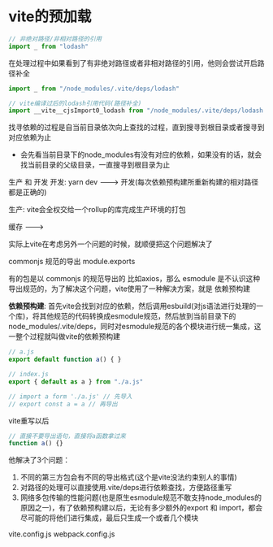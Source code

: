 # vite的预加载

```js
// 非绝对路径/非相对路径的引用
import _ from "lodash"
```

在处理过程中如果看到了有非绝对路径或者非相对路径的引用，他则会尝试开启路径补全

```js
import _ from "/node_modules/.vite/deps/lodash"

// vite编译过后的lodash引用代码(路径补全)
import __vite__cjsImport0_lodash from "/node_modules/.vite/deps/lodash.js?v=c4ff4f64";
```

找寻依赖的过程是自当前目录依次向上查找的过程，直到搜寻到根目录或者搜寻到对应依赖为止
- 会先看当前目录下的node_modules有没有对应的依赖，如果没有的话，就会找当前目录的父级目录，一直搜寻到根目录为止

生产 和 开发
开发: yarn dev ---> 开发(每次依赖预构建所重新构建的相对路径都是正确的)

生产: vite会全权交给一个rollup的库完成生产环境的打包

缓存 ---> 

实际上vite在考虑另外一个问题的时候，就顺便把这个问题解决了

commonjs 规范的导出 module.exports

有的包是以 commonjs 的规范导出的 比如axios，那么 esmodule 是不认识这种导出规范的，为了解决这个问题，vite使用了一种解决方案，就是 依赖预构建

**依赖预构建**: 首先vite会找到对应的依赖，然后调用esbuild(对js语法进行处理的一个库)，将其他规范的代码转换成esmodule规范，然后放到当前目录下的node_modules/.vite/deps，同时对esmodule规范的各个模块进行统一集成，这一整个过程就叫做vite的依赖预构建

```js
// a.js
export default function a() { }
```

```js
// index.js
export { default as a } from "./a.js"

// import a form './a.js' // 先导入
// export const a = a // 再导出
```

vite重写以后
```js
// 直接不要导出语句，直接将a函数拿过来
function a() {}
```

他解决了3个问题：
1. 不同的第三方包会有不同的导出格式(这个是vite没法约束别人的事情)
2. 对路径的处理可以直接使用.vite/deps进行依赖查找，方便路径重写
3. 网络多包传输的性能问题(也是原生esmodule规范不敢支持node_modules的原因之一)，有了依赖预构建以后，无论有多少额外的export 和 import，都会尽可能的将他们进行集成，最后只生成一个或者几个模块

vite.config.js webpack.config.js